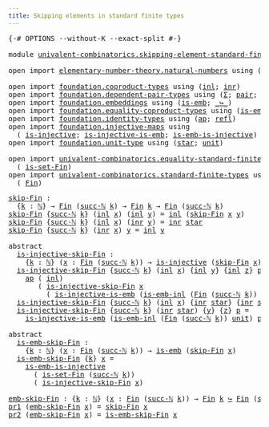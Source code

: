 ```yaml
---
title: Skipping elements in standard finite types
---
```


<pre class="Agda"><a id="68" class="Symbol">{-#</a> <a id="72" class="Keyword">OPTIONS</a> <a id="80" class="Pragma">--without-K</a> <a id="92" class="Pragma">--exact-split</a> <a id="106" class="Symbol">#-}</a>

<a id="111" class="Keyword">module</a> <a id="118" href="univalent-combinatorics.skipping-element-standard-finite-types.html" class="Module">univalent-combinatorics.skipping-element-standard-finite-types</a> <a id="181" class="Keyword">where</a>

<a id="188" class="Keyword">open</a> <a id="193" class="Keyword">import</a> <a id="200" href="elementary-number-theory.natural-numbers.html" class="Module">elementary-number-theory.natural-numbers</a> <a id="241" class="Keyword">using</a> <a id="247" class="Symbol">(</a><a id="248" href="elementary-number-theory.natural-numbers.html#1444" class="Datatype">ℕ</a><a id="249" class="Symbol">;</a> <a id="251" href="elementary-number-theory.natural-numbers.html#1465" class="InductiveConstructor">zero-ℕ</a><a id="257" class="Symbol">;</a> <a id="259" href="elementary-number-theory.natural-numbers.html#1478" class="InductiveConstructor">succ-ℕ</a><a id="265" class="Symbol">)</a>

<a id="268" class="Keyword">open</a> <a id="273" class="Keyword">import</a> <a id="280" href="foundation.coproduct-types.html" class="Module">foundation.coproduct-types</a> <a id="307" class="Keyword">using</a> <a id="313" class="Symbol">(</a><a id="314" href="foundation.coproduct-types.html#1239" class="InductiveConstructor">inl</a><a id="317" class="Symbol">;</a> <a id="319" href="foundation.coproduct-types.html#1262" class="InductiveConstructor">inr</a><a id="322" class="Symbol">)</a>
<a id="324" class="Keyword">open</a> <a id="329" class="Keyword">import</a> <a id="336" href="foundation.dependent-pair-types.html" class="Module">foundation.dependent-pair-types</a> <a id="368" class="Keyword">using</a> <a id="374" class="Symbol">(</a><a id="375" href="foundation-core.dependent-pair-types.html#502" class="Record">Σ</a><a id="376" class="Symbol">;</a> <a id="378" href="foundation-core.dependent-pair-types.html#575" class="InductiveConstructor">pair</a><a id="382" class="Symbol">;</a> <a id="384" href="foundation-core.dependent-pair-types.html#592" class="Field">pr1</a><a id="387" class="Symbol">;</a> <a id="389" href="foundation-core.dependent-pair-types.html#604" class="Field">pr2</a><a id="392" class="Symbol">)</a>
<a id="394" class="Keyword">open</a> <a id="399" class="Keyword">import</a> <a id="406" href="foundation.embeddings.html" class="Module">foundation.embeddings</a> <a id="428" class="Keyword">using</a> <a id="434" class="Symbol">(</a><a id="435" href="foundation-core.embeddings.html#979" class="Function">is-emb</a><a id="441" class="Symbol">;</a> <a id="443" href="foundation-core.embeddings.html#1061" class="Function Operator">_↪_</a><a id="446" class="Symbol">)</a>
<a id="448" class="Keyword">open</a> <a id="453" class="Keyword">import</a> <a id="460" href="foundation.equality-coproduct-types.html" class="Module">foundation.equality-coproduct-types</a> <a id="496" class="Keyword">using</a> <a id="502" class="Symbol">(</a><a id="503" href="foundation.equality-coproduct-types.html#8465" class="Function">is-emb-inl</a><a id="513" class="Symbol">)</a>
<a id="515" class="Keyword">open</a> <a id="520" class="Keyword">import</a> <a id="527" href="foundation.identity-types.html" class="Module">foundation.identity-types</a> <a id="553" class="Keyword">using</a> <a id="559" class="Symbol">(</a><a id="560" href="foundation-core.identity-types.html#3990" class="Function">ap</a><a id="562" class="Symbol">;</a> <a id="564" href="foundation-core.identity-types.html#1807" class="InductiveConstructor">refl</a><a id="568" class="Symbol">)</a>
<a id="570" class="Keyword">open</a> <a id="575" class="Keyword">import</a> <a id="582" href="foundation.injective-maps.html" class="Module">foundation.injective-maps</a> <a id="608" class="Keyword">using</a>
  <a id="616" class="Symbol">(</a> <a id="618" href="foundation.injective-maps.html#1295" class="Function">is-injective</a><a id="630" class="Symbol">;</a> <a id="632" href="foundation.injective-maps.html#3649" class="Function">is-injective-is-emb</a><a id="651" class="Symbol">;</a> <a id="653" href="foundation.injective-maps.html#4595" class="Function">is-emb-is-injective</a><a id="672" class="Symbol">)</a>
<a id="674" class="Keyword">open</a> <a id="679" class="Keyword">import</a> <a id="686" href="foundation.unit-type.html" class="Module">foundation.unit-type</a> <a id="707" class="Keyword">using</a> <a id="713" class="Symbol">(</a><a id="714" href="foundation.unit-type.html#1099" class="InductiveConstructor">star</a><a id="718" class="Symbol">;</a> <a id="720" href="foundation.unit-type.html#1075" class="Datatype">unit</a><a id="724" class="Symbol">)</a>

<a id="727" class="Keyword">open</a> <a id="732" class="Keyword">import</a> <a id="739" href="univalent-combinatorics.equality-standard-finite-types.html" class="Module">univalent-combinatorics.equality-standard-finite-types</a> <a id="794" class="Keyword">using</a>
  <a id="802" class="Symbol">(</a> <a id="804" href="univalent-combinatorics.equality-standard-finite-types.html#3705" class="Function">is-set-Fin</a><a id="814" class="Symbol">)</a>
<a id="816" class="Keyword">open</a> <a id="821" class="Keyword">import</a> <a id="828" href="univalent-combinatorics.standard-finite-types.html" class="Module">univalent-combinatorics.standard-finite-types</a> <a id="874" class="Keyword">using</a>
  <a id="882" class="Symbol">(</a> <a id="884" href="univalent-combinatorics.standard-finite-types.html#2149" class="Function">Fin</a><a id="887" class="Symbol">)</a>
</pre>
<pre class="Agda"><a id="skip-Fin"></a><a id="902" href="univalent-combinatorics.skipping-element-standard-finite-types.html#902" class="Function">skip-Fin</a> <a id="911" class="Symbol">:</a>
  <a id="915" class="Symbol">{</a><a id="916" href="univalent-combinatorics.skipping-element-standard-finite-types.html#916" class="Bound">k</a> <a id="918" class="Symbol">:</a> <a id="920" href="elementary-number-theory.natural-numbers.html#1444" class="Datatype">ℕ</a><a id="921" class="Symbol">}</a> <a id="923" class="Symbol">→</a> <a id="925" href="univalent-combinatorics.standard-finite-types.html#2149" class="Function">Fin</a> <a id="929" class="Symbol">(</a><a id="930" href="elementary-number-theory.natural-numbers.html#1478" class="InductiveConstructor">succ-ℕ</a> <a id="937" href="univalent-combinatorics.skipping-element-standard-finite-types.html#916" class="Bound">k</a><a id="938" class="Symbol">)</a> <a id="940" class="Symbol">→</a> <a id="942" href="univalent-combinatorics.standard-finite-types.html#2149" class="Function">Fin</a> <a id="946" href="univalent-combinatorics.skipping-element-standard-finite-types.html#916" class="Bound">k</a> <a id="948" class="Symbol">→</a> <a id="950" href="univalent-combinatorics.standard-finite-types.html#2149" class="Function">Fin</a> <a id="954" class="Symbol">(</a><a id="955" href="elementary-number-theory.natural-numbers.html#1478" class="InductiveConstructor">succ-ℕ</a> <a id="962" href="univalent-combinatorics.skipping-element-standard-finite-types.html#916" class="Bound">k</a><a id="963" class="Symbol">)</a>
<a id="965" href="univalent-combinatorics.skipping-element-standard-finite-types.html#902" class="Function">skip-Fin</a> <a id="974" class="Symbol">{</a><a id="975" href="elementary-number-theory.natural-numbers.html#1478" class="InductiveConstructor">succ-ℕ</a> <a id="982" href="univalent-combinatorics.skipping-element-standard-finite-types.html#982" class="Bound">k</a><a id="983" class="Symbol">}</a> <a id="985" class="Symbol">(</a><a id="986" href="foundation.coproduct-types.html#1239" class="InductiveConstructor">inl</a> <a id="990" href="univalent-combinatorics.skipping-element-standard-finite-types.html#990" class="Bound">x</a><a id="991" class="Symbol">)</a> <a id="993" class="Symbol">(</a><a id="994" href="foundation.coproduct-types.html#1239" class="InductiveConstructor">inl</a> <a id="998" href="univalent-combinatorics.skipping-element-standard-finite-types.html#998" class="Bound">y</a><a id="999" class="Symbol">)</a> <a id="1001" class="Symbol">=</a> <a id="1003" href="foundation.coproduct-types.html#1239" class="InductiveConstructor">inl</a> <a id="1007" class="Symbol">(</a><a id="1008" href="univalent-combinatorics.skipping-element-standard-finite-types.html#902" class="Function">skip-Fin</a> <a id="1017" href="univalent-combinatorics.skipping-element-standard-finite-types.html#990" class="Bound">x</a> <a id="1019" href="univalent-combinatorics.skipping-element-standard-finite-types.html#998" class="Bound">y</a><a id="1020" class="Symbol">)</a>
<a id="1022" href="univalent-combinatorics.skipping-element-standard-finite-types.html#902" class="Function">skip-Fin</a> <a id="1031" class="Symbol">{</a><a id="1032" href="elementary-number-theory.natural-numbers.html#1478" class="InductiveConstructor">succ-ℕ</a> <a id="1039" href="univalent-combinatorics.skipping-element-standard-finite-types.html#1039" class="Bound">k</a><a id="1040" class="Symbol">}</a> <a id="1042" class="Symbol">(</a><a id="1043" href="foundation.coproduct-types.html#1239" class="InductiveConstructor">inl</a> <a id="1047" href="univalent-combinatorics.skipping-element-standard-finite-types.html#1047" class="Bound">x</a><a id="1048" class="Symbol">)</a> <a id="1050" class="Symbol">(</a><a id="1051" href="foundation.coproduct-types.html#1262" class="InductiveConstructor">inr</a> <a id="1055" href="univalent-combinatorics.skipping-element-standard-finite-types.html#1055" class="Bound">y</a><a id="1056" class="Symbol">)</a> <a id="1058" class="Symbol">=</a> <a id="1060" href="foundation.coproduct-types.html#1262" class="InductiveConstructor">inr</a> <a id="1064" href="foundation.unit-type.html#1099" class="InductiveConstructor">star</a>
<a id="1069" href="univalent-combinatorics.skipping-element-standard-finite-types.html#902" class="Function">skip-Fin</a> <a id="1078" class="Symbol">{</a><a id="1079" href="elementary-number-theory.natural-numbers.html#1478" class="InductiveConstructor">succ-ℕ</a> <a id="1086" href="univalent-combinatorics.skipping-element-standard-finite-types.html#1086" class="Bound">k</a><a id="1087" class="Symbol">}</a> <a id="1089" class="Symbol">(</a><a id="1090" href="foundation.coproduct-types.html#1262" class="InductiveConstructor">inr</a> <a id="1094" href="univalent-combinatorics.skipping-element-standard-finite-types.html#1094" class="Bound">x</a><a id="1095" class="Symbol">)</a> <a id="1097" href="univalent-combinatorics.skipping-element-standard-finite-types.html#1097" class="Bound">y</a> <a id="1099" class="Symbol">=</a> <a id="1101" href="foundation.coproduct-types.html#1239" class="InductiveConstructor">inl</a> <a id="1105" href="univalent-combinatorics.skipping-element-standard-finite-types.html#1097" class="Bound">y</a>

<a id="1108" class="Keyword">abstract</a>
  <a id="is-injective-skip-Fin"></a><a id="1119" href="univalent-combinatorics.skipping-element-standard-finite-types.html#1119" class="Function">is-injective-skip-Fin</a> <a id="1141" class="Symbol">:</a>
    <a id="1147" class="Symbol">{</a><a id="1148" href="univalent-combinatorics.skipping-element-standard-finite-types.html#1148" class="Bound">k</a> <a id="1150" class="Symbol">:</a> <a id="1152" href="elementary-number-theory.natural-numbers.html#1444" class="Datatype">ℕ</a><a id="1153" class="Symbol">}</a> <a id="1155" class="Symbol">(</a><a id="1156" href="univalent-combinatorics.skipping-element-standard-finite-types.html#1156" class="Bound">x</a> <a id="1158" class="Symbol">:</a> <a id="1160" href="univalent-combinatorics.standard-finite-types.html#2149" class="Function">Fin</a> <a id="1164" class="Symbol">(</a><a id="1165" href="elementary-number-theory.natural-numbers.html#1478" class="InductiveConstructor">succ-ℕ</a> <a id="1172" href="univalent-combinatorics.skipping-element-standard-finite-types.html#1148" class="Bound">k</a><a id="1173" class="Symbol">))</a> <a id="1176" class="Symbol">→</a> <a id="1178" href="foundation.injective-maps.html#1295" class="Function">is-injective</a> <a id="1191" class="Symbol">(</a><a id="1192" href="univalent-combinatorics.skipping-element-standard-finite-types.html#902" class="Function">skip-Fin</a> <a id="1201" href="univalent-combinatorics.skipping-element-standard-finite-types.html#1156" class="Bound">x</a><a id="1202" class="Symbol">)</a>
  <a id="1206" href="univalent-combinatorics.skipping-element-standard-finite-types.html#1119" class="Function">is-injective-skip-Fin</a> <a id="1228" class="Symbol">{</a><a id="1229" href="elementary-number-theory.natural-numbers.html#1478" class="InductiveConstructor">succ-ℕ</a> <a id="1236" href="univalent-combinatorics.skipping-element-standard-finite-types.html#1236" class="Bound">k</a><a id="1237" class="Symbol">}</a> <a id="1239" class="Symbol">(</a><a id="1240" href="foundation.coproduct-types.html#1239" class="InductiveConstructor">inl</a> <a id="1244" href="univalent-combinatorics.skipping-element-standard-finite-types.html#1244" class="Bound">x</a><a id="1245" class="Symbol">)</a> <a id="1247" class="Symbol">{</a><a id="1248" href="foundation.coproduct-types.html#1239" class="InductiveConstructor">inl</a> <a id="1252" href="univalent-combinatorics.skipping-element-standard-finite-types.html#1252" class="Bound">y</a><a id="1253" class="Symbol">}</a> <a id="1255" class="Symbol">{</a><a id="1256" href="foundation.coproduct-types.html#1239" class="InductiveConstructor">inl</a> <a id="1260" href="univalent-combinatorics.skipping-element-standard-finite-types.html#1260" class="Bound">z</a><a id="1261" class="Symbol">}</a> <a id="1263" href="univalent-combinatorics.skipping-element-standard-finite-types.html#1263" class="Bound">p</a> <a id="1265" class="Symbol">=</a>
    <a id="1271" href="foundation-core.identity-types.html#3990" class="Function">ap</a> <a id="1274" class="Symbol">(</a> <a id="1276" href="foundation.coproduct-types.html#1239" class="InductiveConstructor">inl</a><a id="1279" class="Symbol">)</a>
       <a id="1288" class="Symbol">(</a> <a id="1290" href="univalent-combinatorics.skipping-element-standard-finite-types.html#1119" class="Function">is-injective-skip-Fin</a> <a id="1312" href="univalent-combinatorics.skipping-element-standard-finite-types.html#1244" class="Bound">x</a>
         <a id="1323" class="Symbol">(</a> <a id="1325" href="foundation.injective-maps.html#3649" class="Function">is-injective-is-emb</a> <a id="1345" class="Symbol">(</a><a id="1346" href="foundation.equality-coproduct-types.html#8465" class="Function">is-emb-inl</a> <a id="1357" class="Symbol">(</a><a id="1358" href="univalent-combinatorics.standard-finite-types.html#2149" class="Function">Fin</a> <a id="1362" class="Symbol">(</a><a id="1363" href="elementary-number-theory.natural-numbers.html#1478" class="InductiveConstructor">succ-ℕ</a> <a id="1370" href="univalent-combinatorics.skipping-element-standard-finite-types.html#1236" class="Bound">k</a><a id="1371" class="Symbol">))</a> <a id="1374" href="foundation.unit-type.html#1075" class="Datatype">unit</a><a id="1378" class="Symbol">)</a> <a id="1380" href="univalent-combinatorics.skipping-element-standard-finite-types.html#1263" class="Bound">p</a><a id="1381" class="Symbol">))</a>
  <a id="1386" href="univalent-combinatorics.skipping-element-standard-finite-types.html#1119" class="Function">is-injective-skip-Fin</a> <a id="1408" class="Symbol">{</a><a id="1409" href="elementary-number-theory.natural-numbers.html#1478" class="InductiveConstructor">succ-ℕ</a> <a id="1416" href="univalent-combinatorics.skipping-element-standard-finite-types.html#1416" class="Bound">k</a><a id="1417" class="Symbol">}</a> <a id="1419" class="Symbol">(</a><a id="1420" href="foundation.coproduct-types.html#1239" class="InductiveConstructor">inl</a> <a id="1424" href="univalent-combinatorics.skipping-element-standard-finite-types.html#1424" class="Bound">x</a><a id="1425" class="Symbol">)</a> <a id="1427" class="Symbol">{</a><a id="1428" href="foundation.coproduct-types.html#1262" class="InductiveConstructor">inr</a> <a id="1432" href="foundation.unit-type.html#1099" class="InductiveConstructor">star</a><a id="1436" class="Symbol">}</a> <a id="1438" class="Symbol">{</a><a id="1439" href="foundation.coproduct-types.html#1262" class="InductiveConstructor">inr</a> <a id="1443" href="foundation.unit-type.html#1099" class="InductiveConstructor">star</a><a id="1447" class="Symbol">}</a> <a id="1449" href="univalent-combinatorics.skipping-element-standard-finite-types.html#1449" class="Bound">p</a> <a id="1451" class="Symbol">=</a> <a id="1453" href="foundation-core.identity-types.html#1807" class="InductiveConstructor">refl</a>
  <a id="1460" href="univalent-combinatorics.skipping-element-standard-finite-types.html#1119" class="Function">is-injective-skip-Fin</a> <a id="1482" class="Symbol">{</a><a id="1483" href="elementary-number-theory.natural-numbers.html#1478" class="InductiveConstructor">succ-ℕ</a> <a id="1490" href="univalent-combinatorics.skipping-element-standard-finite-types.html#1490" class="Bound">k</a><a id="1491" class="Symbol">}</a> <a id="1493" class="Symbol">(</a><a id="1494" href="foundation.coproduct-types.html#1262" class="InductiveConstructor">inr</a> <a id="1498" href="foundation.unit-type.html#1099" class="InductiveConstructor">star</a><a id="1502" class="Symbol">)</a> <a id="1504" class="Symbol">{</a><a id="1505" href="univalent-combinatorics.skipping-element-standard-finite-types.html#1505" class="Bound">y</a><a id="1506" class="Symbol">}</a> <a id="1508" class="Symbol">{</a><a id="1509" href="univalent-combinatorics.skipping-element-standard-finite-types.html#1509" class="Bound">z</a><a id="1510" class="Symbol">}</a> <a id="1512" href="univalent-combinatorics.skipping-element-standard-finite-types.html#1512" class="Bound">p</a> <a id="1514" class="Symbol">=</a>
    <a id="1520" href="foundation.injective-maps.html#3649" class="Function">is-injective-is-emb</a> <a id="1540" class="Symbol">(</a><a id="1541" href="foundation.equality-coproduct-types.html#8465" class="Function">is-emb-inl</a> <a id="1552" class="Symbol">(</a><a id="1553" href="univalent-combinatorics.standard-finite-types.html#2149" class="Function">Fin</a> <a id="1557" class="Symbol">(</a><a id="1558" href="elementary-number-theory.natural-numbers.html#1478" class="InductiveConstructor">succ-ℕ</a> <a id="1565" href="univalent-combinatorics.skipping-element-standard-finite-types.html#1490" class="Bound">k</a><a id="1566" class="Symbol">))</a> <a id="1569" href="foundation.unit-type.html#1075" class="Datatype">unit</a><a id="1573" class="Symbol">)</a> <a id="1575" href="univalent-combinatorics.skipping-element-standard-finite-types.html#1512" class="Bound">p</a>

<a id="1578" class="Keyword">abstract</a>
  <a id="is-emb-skip-Fin"></a><a id="1589" href="univalent-combinatorics.skipping-element-standard-finite-types.html#1589" class="Function">is-emb-skip-Fin</a> <a id="1605" class="Symbol">:</a>
    <a id="1611" class="Symbol">{</a><a id="1612" href="univalent-combinatorics.skipping-element-standard-finite-types.html#1612" class="Bound">k</a> <a id="1614" class="Symbol">:</a> <a id="1616" href="elementary-number-theory.natural-numbers.html#1444" class="Datatype">ℕ</a><a id="1617" class="Symbol">}</a> <a id="1619" class="Symbol">(</a><a id="1620" href="univalent-combinatorics.skipping-element-standard-finite-types.html#1620" class="Bound">x</a> <a id="1622" class="Symbol">:</a> <a id="1624" href="univalent-combinatorics.standard-finite-types.html#2149" class="Function">Fin</a> <a id="1628" class="Symbol">(</a><a id="1629" href="elementary-number-theory.natural-numbers.html#1478" class="InductiveConstructor">succ-ℕ</a> <a id="1636" href="univalent-combinatorics.skipping-element-standard-finite-types.html#1612" class="Bound">k</a><a id="1637" class="Symbol">))</a> <a id="1640" class="Symbol">→</a> <a id="1642" href="foundation-core.embeddings.html#979" class="Function">is-emb</a> <a id="1649" class="Symbol">(</a><a id="1650" href="univalent-combinatorics.skipping-element-standard-finite-types.html#902" class="Function">skip-Fin</a> <a id="1659" href="univalent-combinatorics.skipping-element-standard-finite-types.html#1620" class="Bound">x</a><a id="1660" class="Symbol">)</a>
  <a id="1664" href="univalent-combinatorics.skipping-element-standard-finite-types.html#1589" class="Function">is-emb-skip-Fin</a> <a id="1680" class="Symbol">{</a><a id="1681" href="univalent-combinatorics.skipping-element-standard-finite-types.html#1681" class="Bound">k</a><a id="1682" class="Symbol">}</a> <a id="1684" href="univalent-combinatorics.skipping-element-standard-finite-types.html#1684" class="Bound">x</a> <a id="1686" class="Symbol">=</a>
    <a id="1692" href="foundation.injective-maps.html#4595" class="Function">is-emb-is-injective</a>
      <a id="1718" class="Symbol">(</a> <a id="1720" href="univalent-combinatorics.equality-standard-finite-types.html#3705" class="Function">is-set-Fin</a> <a id="1731" class="Symbol">(</a><a id="1732" href="elementary-number-theory.natural-numbers.html#1478" class="InductiveConstructor">succ-ℕ</a> <a id="1739" href="univalent-combinatorics.skipping-element-standard-finite-types.html#1681" class="Bound">k</a><a id="1740" class="Symbol">))</a>
      <a id="1749" class="Symbol">(</a> <a id="1751" href="univalent-combinatorics.skipping-element-standard-finite-types.html#1119" class="Function">is-injective-skip-Fin</a> <a id="1773" href="univalent-combinatorics.skipping-element-standard-finite-types.html#1684" class="Bound">x</a><a id="1774" class="Symbol">)</a>

<a id="emb-skip-Fin"></a><a id="1777" href="univalent-combinatorics.skipping-element-standard-finite-types.html#1777" class="Function">emb-skip-Fin</a> <a id="1790" class="Symbol">:</a> <a id="1792" class="Symbol">{</a><a id="1793" href="univalent-combinatorics.skipping-element-standard-finite-types.html#1793" class="Bound">k</a> <a id="1795" class="Symbol">:</a> <a id="1797" href="elementary-number-theory.natural-numbers.html#1444" class="Datatype">ℕ</a><a id="1798" class="Symbol">}</a> <a id="1800" class="Symbol">(</a><a id="1801" href="univalent-combinatorics.skipping-element-standard-finite-types.html#1801" class="Bound">x</a> <a id="1803" class="Symbol">:</a> <a id="1805" href="univalent-combinatorics.standard-finite-types.html#2149" class="Function">Fin</a> <a id="1809" class="Symbol">(</a><a id="1810" href="elementary-number-theory.natural-numbers.html#1478" class="InductiveConstructor">succ-ℕ</a> <a id="1817" href="univalent-combinatorics.skipping-element-standard-finite-types.html#1793" class="Bound">k</a><a id="1818" class="Symbol">))</a> <a id="1821" class="Symbol">→</a> <a id="1823" href="univalent-combinatorics.standard-finite-types.html#2149" class="Function">Fin</a> <a id="1827" href="univalent-combinatorics.skipping-element-standard-finite-types.html#1793" class="Bound">k</a> <a id="1829" href="foundation-core.embeddings.html#1061" class="Function Operator">↪</a> <a id="1831" href="univalent-combinatorics.standard-finite-types.html#2149" class="Function">Fin</a> <a id="1835" class="Symbol">(</a><a id="1836" href="elementary-number-theory.natural-numbers.html#1478" class="InductiveConstructor">succ-ℕ</a> <a id="1843" href="univalent-combinatorics.skipping-element-standard-finite-types.html#1793" class="Bound">k</a><a id="1844" class="Symbol">)</a>
<a id="1846" href="foundation-core.dependent-pair-types.html#592" class="Field">pr1</a> <a id="1850" class="Symbol">(</a><a id="1851" href="univalent-combinatorics.skipping-element-standard-finite-types.html#1777" class="Function">emb-skip-Fin</a> <a id="1864" href="univalent-combinatorics.skipping-element-standard-finite-types.html#1864" class="Bound">x</a><a id="1865" class="Symbol">)</a> <a id="1867" class="Symbol">=</a> <a id="1869" href="univalent-combinatorics.skipping-element-standard-finite-types.html#902" class="Function">skip-Fin</a> <a id="1878" href="univalent-combinatorics.skipping-element-standard-finite-types.html#1864" class="Bound">x</a>
<a id="1880" href="foundation-core.dependent-pair-types.html#604" class="Field">pr2</a> <a id="1884" class="Symbol">(</a><a id="1885" href="univalent-combinatorics.skipping-element-standard-finite-types.html#1777" class="Function">emb-skip-Fin</a> <a id="1898" href="univalent-combinatorics.skipping-element-standard-finite-types.html#1898" class="Bound">x</a><a id="1899" class="Symbol">)</a> <a id="1901" class="Symbol">=</a> <a id="1903" href="univalent-combinatorics.skipping-element-standard-finite-types.html#1589" class="Function">is-emb-skip-Fin</a> <a id="1919" href="univalent-combinatorics.skipping-element-standard-finite-types.html#1898" class="Bound">x</a>
</pre>